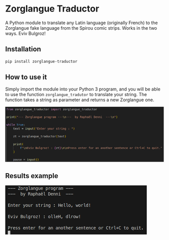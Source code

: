 # Zorglangue Traductor

A Python module to translate any Latin language (originally French) to the Zorglangue fake language from the Spirou comic strips. Works in the two ways. Eviv Bulgroz!

## Installation

```bash
pip install zorglangue-traductor
```

## How to use it

Simply import the module into your Python 3 program, and you will be able to use the function `zorglangue_tradutor` to translate your string. The function takes a string as parameter and returns a new Zorglangue one.

![Demo](/images/zorglangue-traductor-program.png)

## Results example

![Results](/images/zorglangue-traductor-result.png)
